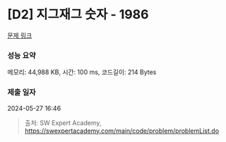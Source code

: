 # [D2] 지그재그 숫자 - 1986 

[문제 링크](https://swexpertacademy.com/main/code/problem/problemDetail.do?contestProbId=AV5PxmBqAe8DFAUq) 

### 성능 요약

메모리: 44,988 KB, 시간: 100 ms, 코드길이: 214 Bytes

### 제출 일자

2024-05-27 16:46



> 출처: SW Expert Academy, https://swexpertacademy.com/main/code/problem/problemList.do